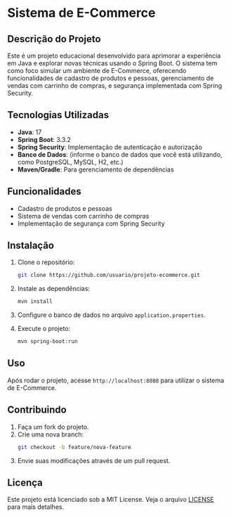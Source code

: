 
# Sistema de E-Commerce

## Descrição do Projeto
Este é um projeto educacional desenvolvido para aprimorar a experiência em Java e explorar novas técnicas usando o Spring Boot.
 O sistema tem como foco simular um ambiente de E-Commerce, oferecendo funcionalidades de cadastro de produtos e pessoas,
 gerenciamento de vendas com carrinho de compras, e segurança implementada com Spring Security.

## Tecnologias Utilizadas
- **Java**: 17
- **Spring Boot**: 3.3.2
- **Spring Security**: Implementação de autenticação e autorização
- **Banco de Dados**: (informe o banco de dados que você está utilizando, como PostgreSQL, MySQL, H2, etc.)
- **Maven/Gradle**: Para gerenciamento de dependências

## Funcionalidades
- Cadastro de produtos e pessoas
- Sistema de vendas com carrinho de compras
- Implementação de segurança com Spring Security

## Instalação
1. Clone o repositório:
   ```bash
   git clone https://github.com/usuario/projeto-ecommerce.git
   ```
2. Instale as dependências:
   ```bash
   mvn install
   ```
3. Configure o banco de dados no arquivo `application.properties`.

4. Execute o projeto:
   ```bash
   mvn spring-boot:run
   ```

## Uso
Após rodar o projeto, acesse `http://localhost:8080` para utilizar o sistema de E-Commerce.

## Contribuindo
1. Faça um fork do projeto.
2. Crie uma nova branch:
   ```bash
   git checkout -b feature/nova-feature
   ```
3. Envie suas modificações através de um pull request.

## Licença
Este projeto está licenciado sob a MIT License. Veja o arquivo [LICENSE](./LICENSE) para mais detalhes.

